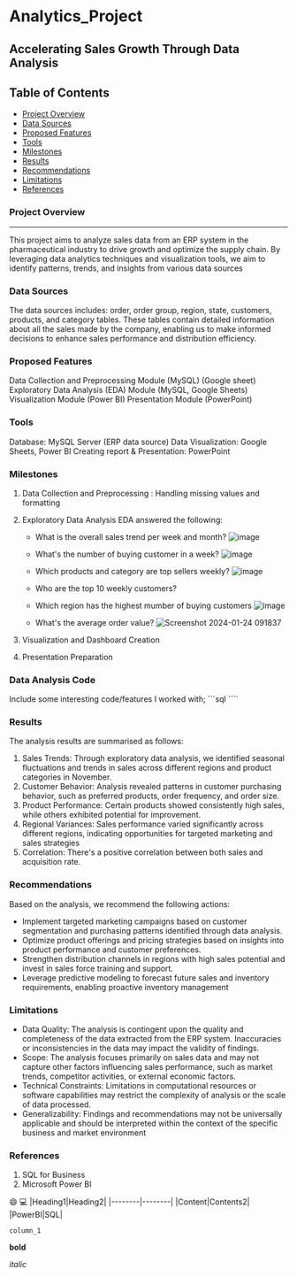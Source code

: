 # Analytics_Project
Accelerating Sales Growth Through Data Analysis
---

## Table of Contents
  - [Project Overview](#project-overview)
  - [Data Sources](#data-sources)
  - [Proposed Features](#proposed-features)
  - [Tools](#tools)
  - [Milestones](#milestones)
  - [Results](#results)
  - [Recommendations](#recommendations)
  - [Limitations](#limitations)
  - [References](#references)

### Project Overview
---

This project aims to analyze sales data from an ERP system in the pharmaceutical industry to drive growth and optimize the supply chain. By leveraging data analytics techniques and visualization tools, we aim to identify patterns, trends, and insights from various data sources

### Data Sources

The data sources includes: order, order group, region, state, customers, products, and category tables. These tables contain detailed information about all the sales made by the company, enabling us to make informed decisions to enhance sales performance and distribution efficiency.

### Proposed Features
Data Collection and Preprocessing Module (MySQL) (Google sheet)
Exploratory Data Analysis (EDA) Module (MySQL, Google Sheets)
Visualization Module (Power BI)
Presentation Module (PowerPoint)

### Tools
Database: MySQL Server (ERP data source)
Data Visualization: Google Sheets, Power BI
Creating report & Presentation: PowerPoint

### Milestones
1. Data Collection and Preprocessing : Handling missing values and formatting
2. Exploratory Data Analysis
   EDA answered the following:
     - What is the overall sales trend per week and month?
       ![image](https://github.com/Deeruth/Analytics_Project/assets/101389506/81acc7f0-9eda-4f6f-ad5f-3f135f43ce88)

     - What's the number of buying customer in a week?
      ![image](https://github.com/Deeruth/Analytics_Project/assets/101389506/df7404d7-f749-4c1e-a500-efd110e12510)

     - Which products and category are top sellers weekly?
       ![image](https://github.com/Deeruth/Analytics_Project/assets/101389506/69d4129b-2cf4-4911-b265-0cfbfbc78068)


     - Who are the top 10 weekly customers?

     - Which region has the highest mumber of buying customers
       ![image](https://github.com/Deeruth/Analytics_Project/assets/101389506/20b8723f-f869-46b2-ab01-1fc207724143)

     - What's the average order value?
       ![Screenshot 2024-01-24 091837](https://github.com/Deeruth/Analytics_Project/assets/101389506/f3bdfdb2-bab0-486c-8050-8b9ca5db01f2)

4. Visualization and Dashboard Creation
5. Presentation Preparation


### Data Analysis Code
Include some interesting code/features I worked with;
```sql ````


### Results
The analysis results are summarised as follows:

1. Sales Trends: Through exploratory data analysis, we identified seasonal fluctuations and trends in sales across different regions and product categories in November.
2. Customer Behavior: Analysis revealed patterns in customer purchasing behavior, such as preferred products, order frequency, and order size.
3. Product Performance: Certain products showed consistently high sales, while others exhibited potential for improvement.
4. Regional Variances: Sales performance varied significantly across different regions, indicating opportunities for targeted marketing and sales strategies
5. Correlation: There's a positive correlation between both sales and acquisition rate.



 ### Recommendations
 Based on the analysis, we recommend the following actions:
- Implement targeted marketing campaigns based on customer segmentation and purchasing patterns identified through data analysis.
- Optimize product offerings and pricing strategies based on insights into product performance and customer preferences.
- Strengthen distribution channels in regions with high sales potential and invest in sales force training and support.
- Leverage predictive modeling to forecast future sales and inventory requirements, enabling proactive inventory management



 ### Limitations

- Data Quality: The analysis is contingent upon the quality and completeness of the data extracted from the ERP system. Inaccuracies or inconsistencies in the data may impact the validity of findings.
- Scope: The analysis focuses primarily on sales data and may not capture other factors influencing sales performance, such as market trends, competitor activities, or external economic factors.
- Technical Constraints: Limitations in computational resources or software capabilities may restrict the complexity of analysis or the scale of data processed.
- Generalizability: Findings and recommendations may not be universally applicable and should be interpreted within the context of the specific business and market environment


### References
1. SQL for Business
2. Microsoft Power BI

😄
💻
|Heading1|Heading2|
|--------|--------|
|Content|Contents2|
|PowerBI|SQL|

`column_1`

**bold**

*italic*



